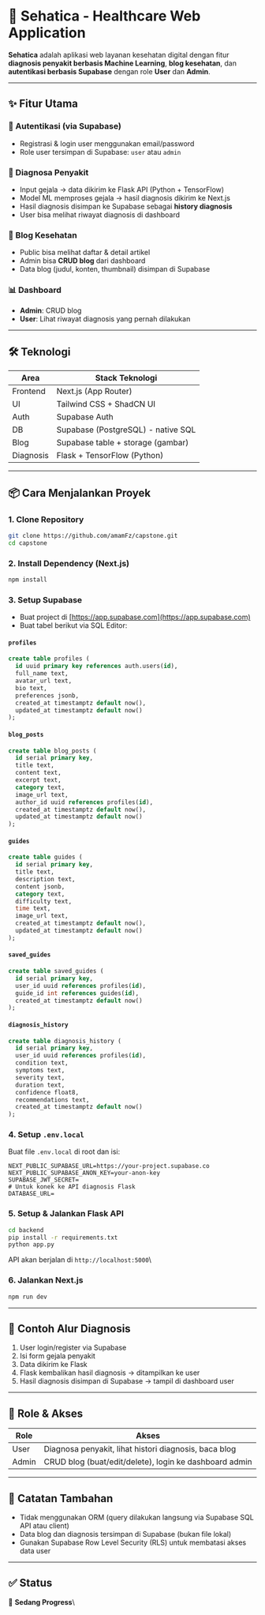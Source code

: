 # 🏥 Sehatica - Healthcare Web Application

**Sehatica** adalah aplikasi web layanan kesehatan digital dengan fitur **diagnosis penyakit berbasis Machine Learning**, **blog kesehatan**, dan **autentikasi berbasis Supabase** dengan role **User** dan **Admin**.

---

## ✨ Fitur Utama

### 🔐 Autentikasi (via Supabase)

- Registrasi & login user menggunakan email/password
- Role user tersimpan di Supabase: `user` atau `admin`

### 🧠 Diagnosa Penyakit

- Input gejala → data dikirim ke Flask API (Python + TensorFlow)
- Model ML memproses gejala → hasil diagnosis dikirim ke Next.js
- Hasil diagnosis disimpan ke Supabase sebagai **history diagnosis**
- User bisa melihat riwayat diagnosis di dashboard

### 📝 Blog Kesehatan

- Public bisa melihat daftar & detail artikel
- Admin bisa **CRUD blog** dari dashboard
- Data blog (judul, konten, thumbnail) disimpan di Supabase

### 📊 Dashboard

- **Admin**: CRUD blog
- **User**: Lihat riwayat diagnosis yang pernah dilakukan

---

## 🛠️ Teknologi

| Area      | Stack Teknologi                    |
| --------- | ---------------------------------- |
| Frontend  | Next.js (App Router)               |
| UI        | Tailwind CSS + ShadCN UI           |
| Auth      | Supabase Auth                      |
| DB        | Supabase (PostgreSQL) - native SQL |
| Blog      | Supabase table + storage (gambar)  |
| Diagnosis | Flask + TensorFlow (Python)        |

---

## 📦 Cara Menjalankan Proyek

### 1. Clone Repository

```bash
git clone https://github.com/amamFz/capstone.git
cd capstone
```

### 2. Install Dependency (Next.js)

```bash
npm install
```

### 3. Setup Supabase

- Buat project di [https://app.supabase.com](https://app.supabase.com)
- Buat tabel berikut via SQL Editor:

#### `profiles`

```sql
create table profiles (
  id uuid primary key references auth.users(id),
  full_name text,
  avatar_url text,
  bio text,
  preferences jsonb,
  created_at timestamptz default now(),
  updated_at timestamptz default now()
);
```

#### `blog_posts`

```sql
create table blog_posts (
  id serial primary key,
  title text,
  content text,
  excerpt text,
  category text,
  image_url text,
  author_id uuid references profiles(id),
  created_at timestamptz default now(),
  updated_at timestamptz default now()
);
```

#### `guides`

```sql
create table guides (
  id serial primary key,
  title text,
  description text,
  content jsonb,
  category text,
  difficulty text,
  time text,
  image_url text,
  created_at timestamptz default now(),
  updated_at timestamptz default now()
);
```

#### `saved_guides`

```sql
create table saved_guides (
  id serial primary key,
  user_id uuid references profiles(id),
  guide_id int references guides(id),
  created_at timestamptz default now()
);
```

#### `diagnosis_history`

```sql
create table diagnosis_history (
  id serial primary key,
  user_id uuid references profiles(id),
  condition text,
  symptoms text,
  severity text,
  duration text,
  confidence float8,
  recommendations text,
  created_at timestamptz default now()
);
```

### 4. Setup `.env.local`

Buat file `.env.local` di root dan isi:

```env
NEXT_PUBLIC_SUPABASE_URL=https://your-project.supabase.co
NEXT_PUBLIC_SUPABASE_ANON_KEY=your-anon-key
SUPABASE_JWT_SECRET=
# Untuk konek ke API diagnosis Flask
DATABASE_URL=
```

### 5. Setup & Jalankan Flask API

```bash
cd backend
pip install -r requirements.txt
python app.py
```

API akan berjalan di `http://localhost:5000`\

### 6. Jalankan Next.js

```bash
npm run dev
```

---

## 🧲 Contoh Alur Diagnosis

1. User login/register via Supabase
2. Isi form gejala penyakit
3. Data dikirim ke Flask 
4. Flask kembalikan hasil diagnosis → ditampilkan ke user
5. Hasil diagnosis disimpan di Supabase → tampil di dashboard user

---

## 👥 Role & Akses

| Role  | Akses                                                  |
| ----- | ------------------------------------------------------ |
| User  | Diagnosa penyakit, lihat histori diagnosis, baca blog  |
| Admin | CRUD blog (buat/edit/delete), login ke dashboard admin |

---

## 📁 Catatan Tambahan

- Tidak menggunakan ORM (query dilakukan langsung via Supabase SQL API atau client)
- Data blog dan diagnosis tersimpan di Supabase (bukan file lokal)
- Gunakan Supabase Row Level Security (RLS) untuk membatasi akses data user

---

## ✅ Status

🔄 **Sedang Progress**\

